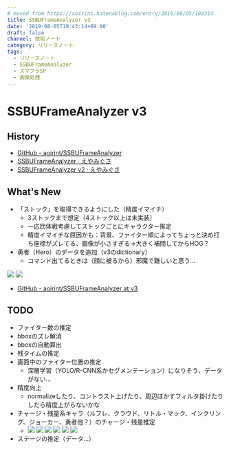 ```yaml
---
# moved from https://aoirint.hatenablog.com/entry/2019/08/05/194314
title: SSBUFrameAnalyzer v3
date: '2019-08-05T19:43:14+09:00'
draft: false
channel: 技術ノート
category: リリースノート
tags:
  - リリースノート
  - SSBUFrameAnalyzer
  - スマブラSP
  - 画像処理
---
```

# SSBUFrameAnalyzer v3

## History

- [GitHub - aoirint/SSBUFrameAnalyzer](https://github.com/aoirint/SSBUFrameAnalyzer)
- [SSBUFrameAnalyzer · えやみぐさ](https://blog.aoirint.com/entry/2019/ssbuframeanalyzer/)
- [SSBUFrameAnalyzer v2 · えやみぐさ](https://blog.aoirint.com/entry/2019/ssbuframeanalyzer_v2/)

## What's New

- 「ストック」を取得できるようにした（精度イマイチ）
  - 3ストックまで想定（4ストック以上は未実装）
  - 一応団体戦考慮してストックごとにキャラクター推定
  - 精度イマイチな原因かも：背景、ファイター順によってちょっと決め打ち座標がズレてる、画像が小さすぎる→大きく補間してからHOG？
- 勇者（Hero）のデータを追加（v3のdictionary）
  - コマンド出てるときは（顔に被るから）邪魔で難しいと思う...

![](images/20190805195125.png)
![](images/20190805195144.png)

- [GitHub - aoirint/SSBUFrameAnalyzer at v3](https://github.com/aoirint/SSBUFrameAnalyzer/tree/v3)

## TODO

- ファイター数の推定
- bboxのズレ解消
- bboxの自動算出
- 残タイムの推定
- 画面中のファイター位置の推定
  - 深層学習（YOLO/R-CNN系かセグメンテーション）になりそう、データがない...
- 精度向上
  - normalizeしたり、コントラスト上げたり、周辺ぼかすフィルタ掛けたりしたら精度上がらないかな
- チャージ・残量系キャラ（ルフレ、クラウド、リトル・マック、インクリング、ジョーカー、勇者他？）のチャージ・残量推定
  - ![](images/20190805195955.png) ![](images/20190805195555.png) ![](images/20190805200110.png) ![](images/20190805195453.png) ![](images/20190805200005.png) ![](images/20190805195717.png)
- ステージの推定（データ...）
